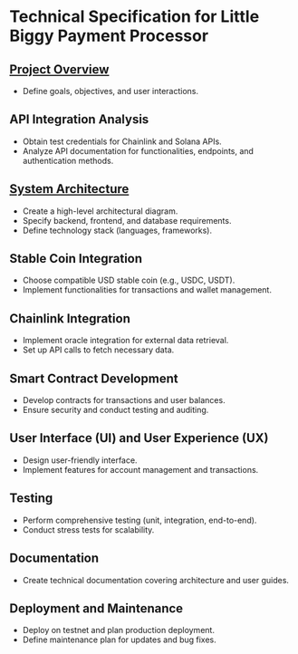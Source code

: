 # Technical Specification for Little Biggy Payment Processor

## [Project Overview](docs/01-objectives.md)
- Define goals, objectives, and user interactions.

## API Integration Analysis
- Obtain test credentials for Chainlink and Solana APIs.
- Analyze API documentation for functionalities, endpoints, and authentication methods.

## [System Architecture](docs/02-system-structure.md)
- Create a high-level architectural diagram.
- Specify backend, frontend, and database requirements.
- Define technology stack (languages, frameworks).

## Stable Coin Integration
- Choose compatible USD stable coin (e.g., USDC, USDT).
- Implement functionalities for transactions and wallet management.

## Chainlink Integration
- Implement oracle integration for external data retrieval.
- Set up API calls to fetch necessary data.

## Smart Contract Development
- Develop contracts for transactions and user balances.
- Ensure security and conduct testing and auditing.

## User Interface (UI) and User Experience (UX)
- Design user-friendly interface.
- Implement features for account management and transactions.

## Testing
- Perform comprehensive testing (unit, integration, end-to-end).
- Conduct stress tests for scalability.

## Documentation
- Create technical documentation covering architecture and user guides.

## Deployment and Maintenance
- Deploy on testnet and plan production deployment.
- Define maintenance plan for updates and bug fixes.

